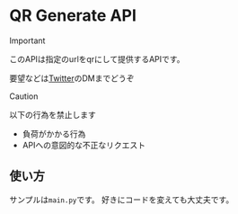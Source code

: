 # QR Generate API

> [!IMPORTANT]
> このAPIは指定のurlをqrにして提供するAPIです。
>
> 要望などは[Twitter](https://twitter.com/bL5CA6ngtFu3pjy)のDMまでどうぞ

> [!CAUTION]
> 以下の行為を禁止します
> - 負荷がかかる行為
> - APIへの意図的な不正なリクエスト


## 使い方

サンプルは`main.py`です。
好きにコードを変えても大丈夫です。
